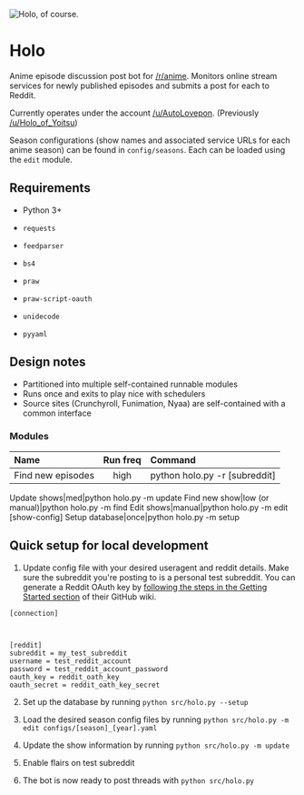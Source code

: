 ![Holo, of course.](holo.png)



# Holo
Anime episode discussion post bot for [/r/anime](https://reddit.com/r/anime/). Monitors online stream services for newly published episodes and submits a post for each to Reddit.

Currently operates under the account [/u/AutoLovepon](https://www.reddit.com/user/AutoLovepon/). (Previously [/u/Holo_of_Yoitsu](https://www.reddit.com/user/Holo_of_Yoitsu/))

Season configurations (show names and associated service URLs for each anime season) can be found in `config/seasons`. Each can be loaded using the `edit` module.



## Requirements
* Python 3+



* `requests`
* `feedparser`
* `bs4`




* `praw`
* `praw-script-oauth`
* `unidecode`
* `pyyaml`

## Design notes
* Partitioned into multiple self-contained runnable modules
* Runs once and exits to play nice with schedulers
* Source sites (Crunchyroll, Funimation, Nyaa) are self-contained with a common interface

### Modules

Name|Run freq|Command
:--|:-:|:--
Find new episodes|high|python holo.py -r [subreddit]



Update shows|med|python holo.py -m update
Find new show|low (or manual)|python holo.py -m find
Edit shows|manual|python holo.py -m edit [show-config]
Setup database|once|python holo.py -m setup

## Quick setup for local development

1. Update config file with your desired useragent and reddit details. Make sure the subreddit you're posting to is a personal test subreddit. You can generate a Reddit OAuth key by [following the steps in the Getting Started section](https://github.com/reddit-archive/reddit/wiki/OAuth2#getting-started) of their GitHub wiki.

```
[connection]



[reddit]
subreddit = my_test_subreddit
username = test_reddit_account
password = test_reddit_account_password
oauth_key = reddit_oath_key
oauth_secret = reddit_oath_key_secret
```

2. Set up the database by running `python src/holo.py --setup`
3. Load the desired season config files by running `python src/holo.py -m edit configs/[season]_[year].yaml`




4. Update the show information by running `python src/holo.py -m update`
5. Enable flairs on test subreddit
6. The bot is now ready to post threads with `python src/holo.py`

